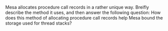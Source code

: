Mesa allocates procedure call records in a rather unique way. Breifly describe the method it uses, and then answer the following question: How does this method of allocating procedure call records help Mesa bound the storage used for thread stacks?

